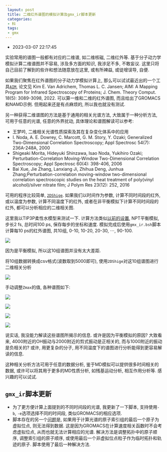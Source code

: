 ```yaml
---
 layout: post
 title: 二维红外谱图的模拟计算及gmx_ir脚本更新
 categories:
 - 科
 tags:
 - gmx
---
```


- 2023-03-07 22:17:45

实验常用的谱图一般都有对应的二维谱, 如二维核磁, 二维红外等. 基于分子动力学模拟计算二维谱图并不容易, 涉及多方面的知识, 我涉足不多, 不敢妄议. 这里只将自己目前了解到的些许和想法随意放在这里, 或有所裨益, 或徒增误导, 自便.

如果我们聚焦在红外谱图的分子动力学模拟计算上, 那么可以试试最近出的一个工具[`AIM`](https://github.com/Kimvana/AIM), 论文见 Kim E. Van Adrichem, Thomas L. C. Jansen; AIM: A Mapping Program for Infrared Spectroscopy of Proteins; J. Chem. Theory Comput. 18(5): 3089-3098, 2022. 可以算一维和二维的红外谱图, 而且给出了GROMACS和NAMD示例. 但用起来还是有点麻烦的, 所以我也就没有测试.

另一种获得二维谱图的方法是基于通用的相关光谱方法, 大致属于一种分析方法, 可用于任意的光谱, 任意的外界扰动, 具体理论和谱图解读可以参考:

- 王梦吟, 二维相关光谱性质探索及其在复杂变化体系中的应用
- I. Noda, A. E. Dowrey, C. Marcott, G. M. Story, Y. Ozaki; Generalized Two-Dimensional Correlation Spectroscopy; Appl Spectrosc 54(7): 236A-248A, 2000
- Shigeaki Morita, Hideyuki Shinzawa, Isao Noda, Yukihiro Ozaki; Perturbation-Correlation Moving-Window Two-Dimensional Correlation Spectroscopy; Appl Spectrosc 60(4): 398-406, 2006
- Bai Xue, Jie Zhang, Lanxiang Ji, Zhihua Deng, Junhua Zhang;Perturbation-correlation moving-window two-dimensional correlation spectroscopic studies on the heat treatment of poly(vinyl alcohol)/silver nitrate film; J Polym Res 23(12): 252, 2016

可用的程序比较简单, [`2DShige`](https://sites.google.com/view/shigemorita/home/2dshige?authuser=0). 如果我们以时间作为参数, 计算不同时间段的红外, 或以温度为参数, 计算不同温度下的红外, 或者在非平衡模拟下计算不同时间段的红外, 都可以分析相应的二维相关图.

这里我以TIP3P柔性水模型来测试一下. 计算方法类似[以前的设置](https://jerkwin.github.io/2017/08/20/%E4%BD%BF%E7%94%A8GROMACS%E8%AE%A1%E7%AE%97%E7%BA%A2%E5%A4%96%E5%85%89%E8%B0%B1/), NPT平衡模拟, 步长2 fs, 总时间100 ps, 保存每步的坐标和速度. 模拟完成后使用`gmx_ir.bsh`脚本计算每10 ps的红外谱图, 共10组, 0-10, 10-20, 20-30, ⋯, 90-100.

![](https://jerkwin.github.io/pic/2DIR-ir.png)

因为是平衡模拟, 所以这10组谱图并没有太大差距.

将10组数据转换成csv格式(波数取到5000即可), 使用`2DShige`对这10组谱图进行二维相关分析

![](https://jerkwin.github.io/pic/2DIR-data.png)

手动调整`Zmax`的值, 各种谱图如下:

![](https://jerkwin.github.io/pic/2DIR-syn.png)

![](https://jerkwin.github.io/pic/2DIR-asyn.png)

![](https://jerkwin.github.io/pic/2DIR-mod.png)

![](https://jerkwin.github.io/pic/2DIR-arg.png)

说实话, 我没能力解读这些谱图所揭示的信息. 或许是因为平衡模拟的原因? 大致看来, 4000附近的OH振动与2000附近的剪式振动是正相关的, 而与1000附近的振动是负相关的? 或许, 用更复杂的分子, 用不同温度下的谱图进行分析能得到更容易解读的信息.

这种相关分析方法可用于任意的数据分析, 鉴于MD模拟可以提供很多时间相关的数据, 或许可以将其用于更多的MD性质分析, 如残基运动分析, 相互作用分析等. 感兴趣的可以试试.

## `gmx_ir`脚本更新

- 为了更方便计算上面提到的不同时间段的光谱, 我更新了一下脚本, 支持使用`-b`, `-e`选项选择不同的时间段, 类似GROMACS的相应选项.
- 脚本存在的另一个[问题](https://github.com/Jerkwin/gmxtools/issues/7)是, 如果用于计算光谱的原子索引组的最后一个原子为虚拟位点, 则无法得到数据. 这是因为GROMACS在计算速度相关函数时不会考虑虚拟位点, 从而也就无法计算相应的光谱. 解决方法是调整拓扑中的原子顺序, 调整索引组的原子顺序, 或使用最后一个非虚拟位点粒子作为临时拓扑和轨迹的原子. 脚本使用了最后一种解决方法.
